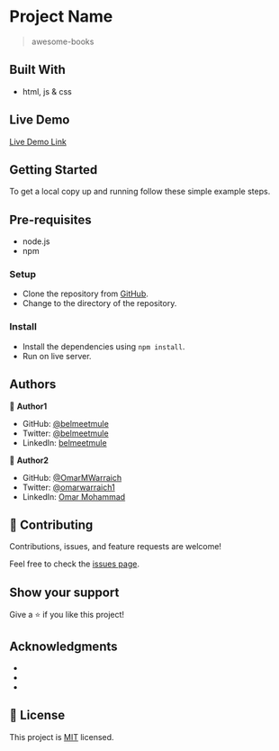 
# Project Name

> awesome-books

## Built With

- html, js & css

## Live Demo 

[Live Demo Link]()

## Getting Started

To get a local copy up and running follow these simple example steps.

## Pre-requisites

- node.js
- npm

### Setup

- Clone the repository from [GitHub](https://github.com/belmeetmule/awesome-books).
- Change to the directory of the repository.

### Install

- Install the dependencies using `npm install`.
- Run on live server.

## Authors

👤 **Author1**

- GitHub: [@belmeetmule](https://github.com/Habtamu210)
- Twitter: [@belmeetmule](https://twitter.com/beleyaha)
- LinkedIn: [belmeetmule](https://linkedin.com/in/habtamu-birru-4187ab20/)

👤 **Author2**

- GitHub: [@OmarMWarraich](https://github.com/)
- Twitter: [@omarwarraich1](https://twitter.com/)
- LinkedIn: [Omar Mohammad](https://www.linkedin.com/in/)

## 🤝 Contributing

Contributions, issues, and feature requests are welcome!

Feel free to check the [issues page](../../issues/).

## Show your support

Give a ⭐️ if you like this project!

## Acknowledgments

- 
- 
- 

## 📝 License

This project is [MIT](./MIT.md) licensed.